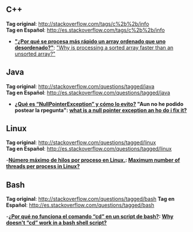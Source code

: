 ## C++

**Tag original**: http://stackoverflow.com/tags/c%2b%2b/info  
**Tag en Español**: http://es.stackoverflow.com/tags/c%2b%2b/info  

 - **["¿Por qué se procesa más rápido un array ordenado que uno desordenado?"](http://es.stackoverflow.com/questions/146/por-qu%C3%A9-se-procesa-m%C3%A1s-r%C3%A1pido-un-array-ordenado-que-uno-desordenado)**: ["Why is processing a sorted array faster than an unsorted array?"](http://stackoverflow.com/questions/11227809/why-is-processing-a-sorted-array-faster-than-an-unsorted-array)

## Java

 **Tag original**: http://stackoverflow.com/questions/tagged/java  
 **Tag en Español**: http://es.stackoverflow.com/questions/tagged/java  
 - **[¿Qué es “NullPointerException” y cómo lo evito?](www.google.es) "Aun no he podido postear la rpegunta": [what is a null pointer exception an  ho  do i fix it?](http://stackoverflow.com/questions/218384/what-is-a-null-pointer-exception-and-how-do-i-fix-it)**
 
## Linux

**Tag original**: http://stackoverflow.com/questions/tagged/linux  
**Tag en Español**: http://es.stackoverflow.com/questions/tagged/linux  

 -**[Número máximo de hilos por proceso en Linux.](http://es.stackoverflow.com/questions/1686/n%C3%BAmero-m%C3%A1ximo-de-hilos-por-proceso-en-linux?noredirect=1#comment2638_1686): [Maximum number of threads per process in Linux?](http://stackoverflow.com/questions/344203/maximum-number-of-threads-per-process-in-linux)**

## Bash

**Tag original**: http://stackoverflow.com/questions/tagged/bash
**Tag en Español**: http://es.stackoverflow.com/questions/tagged/bash

-**[¿Por qué no funciona el comando “cd” en un script de bash?](http://es.stackoverflow.com/questions/1687/por-qu%C3%A9-no-funciona-el-comando-cd-en-un-script-de-bash?noredirect=1#comment2637_1687): [Why doesn't “cd” work in a bash shell script?](http://stackoverflow.com/questions/255414/why-doesnt-cd-work-in-a-bash-shell-script)**

